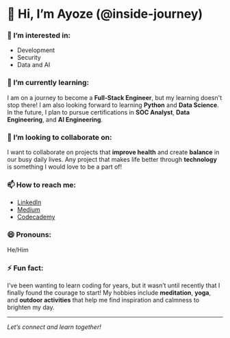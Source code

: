 # 👋 Hi, I’m Ayoze (@inside-journey)

### 👀 I’m interested in:
- Development
- Security
- Data and AI

### 🌱 I’m currently learning:
I am on a journey to become a **Full-Stack Engineer**, but my learning doesn't stop there! I am also looking forward to learning **Python** and **Data Science**. In the future, I plan to pursue certifications in **SOC Analyst**, **Data Engineering**, and **AI Engineering**.

### 💞️ I’m looking to collaborate on:
I want to collaborate on projects that **improve health** and create **balance** in our busy daily lives. Any project that makes life better through **technology** is something I would love to be a part of!

### 📫 How to reach me:
- [LinkedIn](https://www.linkedin.com/ayoze-k-680428266)  
- [Medium](https://www.medium.com/@mylilwind)  
- [Codecademy](https://www.codecademy.com/profiles/kuraserscript_lt-mlwtj)

### 😄 Pronouns:
He/Him

### ⚡ Fun fact:
I’ve been wanting to learn coding for years, but it wasn’t until recently that I finally found the courage to start! My hobbies include **meditation**, **yoga**, and **outdoor activities** that help me find inspiration and calmness to brighten my day.

---
*Let’s connect and learn together!*

